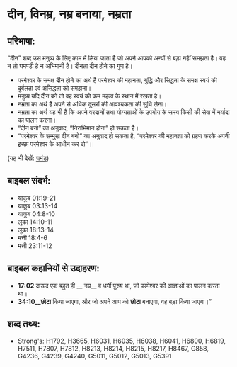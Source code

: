 # दीन, विनम्र, नम्र बनाया, नम्रता #

## परिभाषा: ##

“दीन” शब्द उस मनुष्य के लिए काम में लिया जाता है जो अपने आपको अन्यों से बड़ा नहीं समझता है। वह न तो घमण्डी है न अभिमानी है। दीनता दीन होने का गुण है।

* परमेश्वर के समक्ष दीन होने का अर्थ है परमेश्वर की महानता, बुद्धि और सिद्धता के समक्ष स्वयं की दुर्बलता एवं असिद्धता को समझना।
* मनुष्य यदि दीन बने तो वह स्वयं को कम महत्व के स्थान में रखता है।
* नम्रता का अर्थ है अपने से अधिक दूसरों की आवश्यकता की सुधि लेना।
* नम्रता का अर्थ यह भी है कि अपने वरदानों तथा योग्यताओं के उपयोग के समय किसी की सेवा में मर्यादा का पालन करना।
* “दीन बनो” का अनुवाद, “निराभिमान होना” हो सकता है।
* “परमेश्वर के सम्मुख दीन बनो” का अनुवाद हो सकता है, “परमेश्वर की महानता को ग्रहण करके अपनी इच्छा परमेश्वर के आधीन कर दो”।

(यह भी देखें: [घमंड](../proud.md))

## बाइबल संदर्भ: ##

* याकूब 01:19-21
* याकूब 03:13-14
* याकूब 04:8-10
* लूका 14:10-11
* लूका 18:13-14
* मत्ती 18:4-6
* मत्ती 23:11-12

## बाइबल कहानियों से उदाहरण: ##

* __17:02__ दाऊद एक बहुत ही __ नम्र__ व धर्मी पुरुष था, जो परमेश्वर की आज्ञाओं का पालन करता था।
* __34:10__छोटा__ किया जाएगा, और जो अपने आप को __छोटा__ बनाएगा, वह बड़ा किया जाएगा।”

## शब्द तथ्य: ##

* Strong's: H1792, H3665, H6031, H6035, H6038, H6041, H6800, H6819, H7511, H7807, H7812, H8213, H8214, H8215, H8217, H8467, G858, G4236, G4239, G4240, G5011, G5012, G5013, G5391
